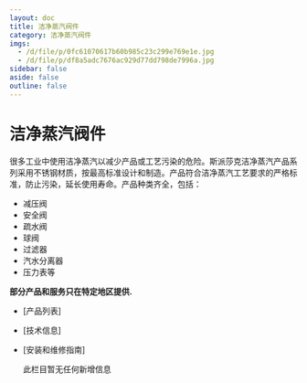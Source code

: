 ```yaml
---
layout: doc
title: 洁净蒸汽阀件
category: 洁净蒸汽阀件
imgs:
  - /d/file/p/0fc61070617b60b985c23c299e769e1e.jpg
  - /d/file/p/df8a5adc7676ac929d77dd798de7996a.jpg
sidebar: false
aside: false
outline: false
---
```


# 洁净蒸汽阀件

很多工业中使用洁净蒸汽以减少产品或工艺污染的危险。斯派莎克洁净蒸汽产品系列采用不锈钢材质，按最高标准设计和制造。产品符合洁净蒸汽工艺要求的严格标准，防止污染，延长使用寿命。产品种类齐全，包括：

- 减压阀
- 安全阀
- 疏水阀
- 球阀
- 过滤器
- 汽水分离器
- 压力表等

**部分产品和服务只在特定地区提供.**

- [产品列表]
- [技术信息]
- [安装和维修指南]

  此栏目暂无任何新增信息
